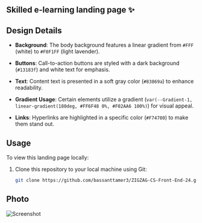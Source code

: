 
## Skilled e-learning landing page ✨

## Design Details

- **Background**: The body background features a linear gradient from `#FFF` (white) to `#F0F1FF` (light lavender).
  
- **Buttons**: Call-to-action buttons are styled with a dark background (`#13183f`) and white text for emphasis.
  
- **Text**: Content text is presented in a soft gray color (`#83869a`) to enhance readability.
  
- **Gradient Usage**: Certain elements utilize a gradient (`var(--Gradient-1, linear-gradient(180deg, #FF6F48 0%, #F02AA6 100%)`) for visual appeal.
  
- **Links**: Hyperlinks are highlighted in a specific color (`#F74780`) to make them stand out.


## Usage

To view this landing page locally:

1. Clone this repository to your local machine using Git:

   ```bash
   git clone https://github.com/bassanttamer3/ZIGZAG-CS-Front-End-24.git

## Photo 
![Screenshot ](https://github.com/bassanttamer3/ZIGZAG-CS-Front-End-24/assets/115741505/22378ac7-18f0-494e-aa7e-9bf52a7fa190)

